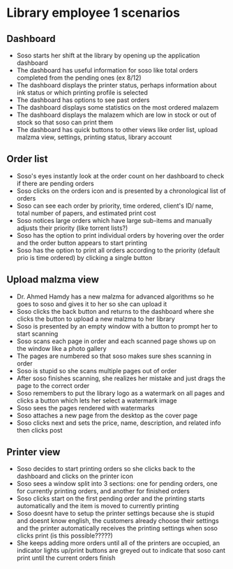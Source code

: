 
# Library employee 1 scenarios

## Dashboard

- Soso starts her shift at the library by opening up the application dashboard
- The dashboard has useful information for soso like total orders completed from the pending ones (ex 8/12)
- The dashboard displays the printer status, perhaps information about ink status or which printing profile is selected
- The dashboard has options to see past orders
- The dashboard displays some statistics on the most ordered malazem
- The dashboard displays the malazem which are low in stock or out of stock so that soso can print them
- The dashboard has quick buttons to other views like order list, upload malzma view, settings, printing status, library account

## Order list

- Soso's eyes instantly look at the order count on her dashboard to check if there are pending orders
- Soso clicks on the orders icon and is presented by a chronological list of orders
- Soso can see each order by priority, time ordered, client's ID/ name, total number of papers, and estimated print cost
- Soso notices large orders which have large sub-items and manually adjusts their priority (like torrent lists?)
- Soso has the option to print individual orders by hovering over the order and the order button appears to start printing
- Soso has the option to print all orders according to the priority (default prio is time ordered) by clicking a single button

## Upload malzma view

- Dr. Ahmed Hamdy has a new malzma for advanced algorithms so he goes to soso and gives it to her so she can upload it
- Soso clicks the back button and returns to the dashboard where she clicks the button to upload a new malzma to her library
- Soso is presented by an empty window with a button to prompt her to start scanning
- Soso scans each page in order and each scanned page shows up on the window like a photo gallery
- The pages are numbered so that soso makes sure shes scanning in order
- Soso is stupid so she scans multiple pages out of order
- After soso finishes scanning, she realizes her mistake and just drags the page to the correct order
- Soso remembers to put the library logo as a watermark on all pages and clicks a button which lets her select a watermark image
- Soso sees the pages rendered with watermarks
- Soso attaches a new page from the desktop as the cover page
- Soso clicks next and sets the price, name, description, and related info then clicks post

## Printer view

- Soso decides to start printing orders so she clicks back to the dashboard and clicks on the printer icon
- Soso sees a window split into 3 sections: one for pending orders, one for currently printing orders, and another for finished orders
- Soso clicks start on the first pending order and the printing starts automatically and the item is moved to currently printing
- Soso doesnt have to setup the printer settings because she is stupid and doesnt know english, the customers already choose their settings and the printer automatically receives the printing settings when soso clicks print (is this possible?????)
- She keeps adding more orders until all of the printers are occupied, an indicator lights up/print buttons are greyed out to indicate that soso cant print until the current orders finish
